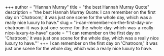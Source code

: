 +++
author = "Hannah Murray"
title = "the best Hannah Murray Quote"
description = "the best Hannah Murray Quote: I can remember on the first day on 'Chatroom,' it was just one scene for the whole day, which was a really nice luxury to have."
slug = "i-can-remember-on-the-first-day-on-chatroom-it-was-just-one-scene-for-the-whole-day-which-was-a-really-nice-luxury-to-have"
quote = '''I can remember on the first day on 'Chatroom,' it was just one scene for the whole day, which was a really nice luxury to have.'''
+++
I can remember on the first day on 'Chatroom,' it was just one scene for the whole day, which was a really nice luxury to have.
